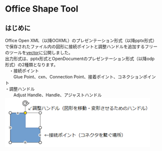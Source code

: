 # Office Shape Tool
## はじめに
Office Open XML（以降OOXML）のプレゼンテーション形式（以降pptx形式）で保存されたファイル内の図形に接続ポイントと調整ハンドルを追加するフリーのツールを[vector](https://www.vector.co.jp/soft/winnt/business/se526365.html)に公開しました。  
出力形式は、pptx形式とOpenDocumentのプレゼンテーション形式（以降odp形式）の2種類となります。  
　・接続ポイント  
　　Glue Point、cxn、Connection Point、接着ポイント、コネクションポイント    
  ・調整ハンドル  
　　Adjust Handle、Handle、アジャストハンドル  
<img src="https://github.com/Yz-Filer/OfficeShapeTool/blob/main/.github/point_handle.png" width="480">  
